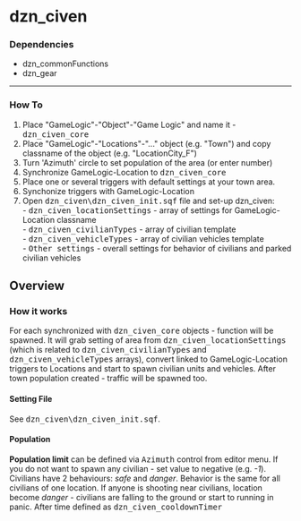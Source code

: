 # dzn_civen
### Dependencies
- dzn_commonFunctions
- dzn_gear
<hr>

### How To
1. Place "GameLogic"-"Object"-"Game Logic" and name it - <tt>dzn_civen_core</tt> 
2. Place "GameLogic"-"Locations"-"..." object (e.g. "Town") and copy classname of the object (e.g. "LocationCity_F")
3. Turn 'Azimuth' circle to set population of the area (or enter number)
4. Synchronize GameLogic-Location to <tt>dzn_civen_core</tt>
5. Place one or several triggers with default settings at your town area.
6. Synchonize triggers with GameLogic-Location
7. Open <tt>dzn_civen\dzn_civen_init.sqf</tt> file and set-up dzn_civen:
<br> - <tt>dzn_civen_locationSettings</tt> - array of settings for GameLogic-Location classname
<br> - <tt>dzn_civen_civilianTypes</tt> - array of civilian template
<br> - <tt>dzn_civen_vehicleTypes</tt> - array of civilian vehicles template
<br> - <tt>Other settings</tt> - overall settings for behavior of civilians and parked civilian vehicles

## Overview

### How it works
For each synchronized with <tt>dzn_civen_core</tt> objects - function will be spawned. It will grab setting of area from <tt>dzn_civen_locationSettings</tt> (which is related to <tt>dzn_civen_civilianTypes</tt> and <tt>dzn_civen_vehicleTypes</tt> arrays), convert linked to GameLogic-Location triggers to Locations and start to spawn civilian units and vehicles.
After town population created - traffic will be spawned too.

#### Setting File
See <tt>dzn_civen\dzn_civen_init.sqf</tt>.

#### Population

**Population limit** can be defined via <tt>Azimuth</tt> control from editor menu. If you do not want to spawn any civilian - set value to negative (e.g. *-1*).
Civilians have 2 behaviours: *safe* and *danger*. Behavior is the same for all civilians of one location. If anyone is shooting near civilians, location become *danger* - civilians are falling to the ground or start to running in panic. After time defined as <tt>dzn_civen_cooldownTimer</tt> 


